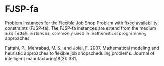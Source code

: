 # FJSP-fa
Problem instances for the Flexible Job Shop Problem with fixed availability constraints (FJSP-fa). The FJSP-fa instances are extend from the medium size Fattahi instances, commonly used in mathematical programming approaches.

Fattahi, P.; Mehrabad, M. S.; and Jolai, F. 2007. Mathematical modeling and heuristic approaches to flexible job shopscheduling problems. Journal of intelligent manufacturing18(3): 331.

